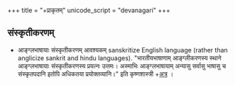 +++
title = "+प्राकृतम्"
unicode_script = "devanagari"
+++

## संस्कृतीकरणम्
- आङ्ग्लभाषायाः संस्कृतीकरणम् आवश्यकम् sanskritize English language (rather than anglicize sankrit and hindu languages).  "भारतीयभाषाणाम् आङ्ग्लीकरणस्य स्थाने आङ्ग्लभाषायाः संस्कृतीकरणस्य प्रयत्नः उत्तमः। अस्माभिः आङ्ग्लभाषायाम् अन्यासु सर्वासु भाषासु च संस्कृतपदानि इतोपि अधिकतया प्रयोक्तव्यानि।" इति कृष्णशास्त्री +[अत्र](https://twitter.com/ChamuKShastry/status/1337741857304891392) । 